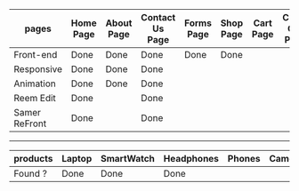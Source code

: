 |    pages      |  Home Page  |  About Page  |  Contact Us Page  |  Forms Page  |  Shop Page  |  Cart Page  |  Chect Out Page  |  DashBoard Page  |
| ------------- | ----------- | ------------ | ----------------- | ------------ | ----------- | ----------- | ---------------- | ---------------  |
| Front-end     |    Done     |    Done      |    Done           |     Done     |   Done      |             |                  |      Done        |
| Responsive    |    Done     |    Done      |    Done           |              |             |             |                  |                  |
| Animation     |    Done     |    Done      |    Done           |              |             |             |                  |                  |
| Reem Edit     |    Done     |              |    Done           |              |             |             |                  |                  |
| Samer ReFront |    Done     |              |    Done           |              |             |             |                  |                  |

-----------------------------------------------------------------------------------------------------------------------------------------------------

|     products       |  Laptop  |  SmartWatch  |  Headphones  |  Phones  |  Camera  | AirPods  |  PCs  |  KeyBoard  |  JoyStick  |  PSs  |  Speakers  |
| ------------------ | -------- | ------------ | ------------ | -------- | -------- | -------- | ----- | ---------  |----------  |------ |----------  |
|     Found ?        |    Done  |     Done     |    Done      |          |          |          |       |            |            |       |            |


